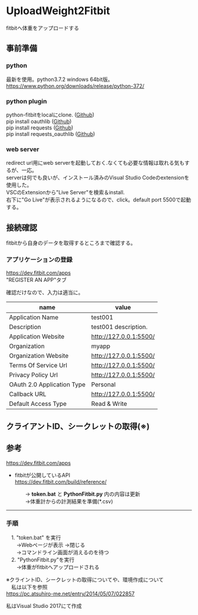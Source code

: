 # UploadWeight2Fitbit
fitbitへ体重をアップロードする

## 事前準備
### python
最新を使用。python3.7.2 windows 64bit版。  
https://www.python.org/downloads/release/python-372/

### python plugin
python-fitbitをlocalにclone. ([Github](https://github.com/orcasgit/python-fitbit))  
pip install oauthlib  ([Github](https://github.com/oauthlib/oauthlib))  
pip install requests  ([Github](https://github.com/requests/requests))  
pip install requests_oauthlib  ([Github](https://github.com/requests/requests-oauthlib))  

### web server
redirect url用にweb serverを起動しておく.なくても必要な情報は取れる気もするが、一応。  
serverは何でも良いが、インストール済みのVisual Studio Codeのextensionを使用した。  
VSCのExtensionから"Live Server"を検索＆install.  
右下に"Go Live"が表示されるようになるので、click。default port 5500で起動する。

## 接続確認
fitbitから自身のデータを取得するところまで確認する。

### アプリケーションの登録
https://dev.fitbit.com/apps  
"REGISTER AN APP"タブ

確認だけなので、入力は適当に。  

name | value
--- | ---
Application Name | test001
Description | test001 description.
Application Website | http://127.0.0.1:5500/
Organization | myapp
Organization Website | http://127.0.0.1:5500/
Terms Of Service Url | http://127.0.0.1:5500/
Privacy Policy Url | http://127.0.0.1:5500/
OAuth 2.0 Application Type | Personal
Callback URL | http://127.0.0.1:5500/
Default Access Type | Read & Write

## クライアントID、シークレットの取得(※)  



## 参考
https://dev.fitbit.com/apps

- fitbitが公開しているAPI  
https://dev.fitbit.com/build/reference/



   　　→ **token.bat** と **PythonFitbit.py** 内の内容は更新  
 　　→体重計からの計測結果を準備(*.csv)  

------
### 手順 ###
　1. "token.bat" を実行  
　　→Webページが表示 →閉じる  
　　→コマンドライン画面が消えるのを待つ  
　2. "PythonFitbit.py"を実行  
　　→体重がfitbitへアップロードされる  

※クライントID、シークレットの取得についてや、環境作成について  
　私は以下を参照  
https://pc.atsuhiro-me.net/entry/2014/05/07/022857

私はVisual Studio 2017にて作成
